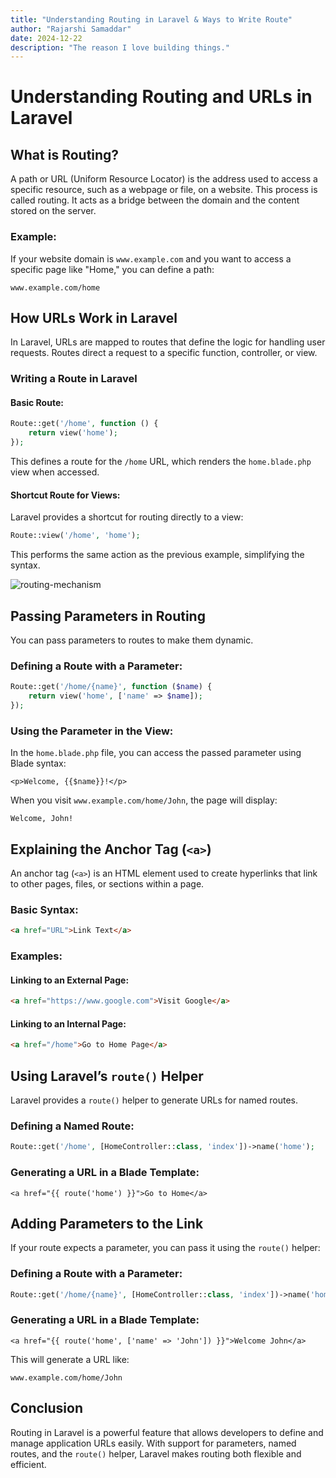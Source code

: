 ```yaml
---
title: "Understanding Routing in Laravel & Ways to Write Route"
author: "Rajarshi Samaddar"
date: 2024-12-22
description: "The reason I love building things."
---
```


# Understanding Routing and URLs in Laravel

## What is Routing?

A path or URL (Uniform Resource Locator) is the address used to access a specific resource, such as a webpage or file, on a website. This process is called routing. It acts as a bridge between the domain and the content stored on the server.

### Example:
If your website domain is `www.example.com` and you want to access a specific page like "Home," you can define a path:
```plaintext
www.example.com/home
```

## How URLs Work in Laravel

In Laravel, URLs are mapped to routes that define the logic for handling user requests. Routes direct a request to a specific function, controller, or view.

### Writing a Route in Laravel

#### Basic Route:
```php
Route::get('/home', function () {
    return view('home');
});
```
This defines a route for the `/home` URL, which renders the `home.blade.php` view when accessed.

#### Shortcut Route for Views:
Laravel provides a shortcut for routing directly to a view:
```php
Route::view('/home', 'home');
```
This performs the same action as the previous example, simplifying the syntax.

![routing-mechanism](/images/content/writing/routing-in-laravel/routing-mechanism.png)

## Passing Parameters in Routing

You can pass parameters to routes to make them dynamic.

### Defining a Route with a Parameter:
```php
Route::get('/home/{name}', function ($name) {
    return view('home', ['name' => $name]);
});
```

### Using the Parameter in the View:
In the `home.blade.php` file, you can access the passed parameter using Blade syntax:
```blade
<p>Welcome, {{$name}}!</p>
```

When you visit `www.example.com/home/John`, the page will display:
```plaintext
Welcome, John!
```

## Explaining the Anchor Tag (`<a>`) 

An anchor tag (`<a>`) is an HTML element used to create hyperlinks that link to other pages, files, or sections within a page.

### Basic Syntax:
```html
<a href="URL">Link Text</a>
```

### Examples:
#### Linking to an External Page:
```html
<a href="https://www.google.com">Visit Google</a>
```

#### Linking to an Internal Page:
```html
<a href="/home">Go to Home Page</a>
```

## Using Laravel’s `route()` Helper

Laravel provides a `route()` helper to generate URLs for named routes.

### Defining a Named Route:
```php
Route::get('/home', [HomeController::class, 'index'])->name('home');
```

### Generating a URL in a Blade Template:
```blade
<a href="{{ route('home') }}">Go to Home</a>
```

## Adding Parameters to the Link

If your route expects a parameter, you can pass it using the `route()` helper:

### Defining a Route with a Parameter:
```php
Route::get('/home/{name}', [HomeController::class, 'index'])->name('home');
```

### Generating a URL in a Blade Template:
```blade
<a href="{{ route('home', ['name' => 'John']) }}">Welcome John</a>
```

This will generate a URL like:
```plaintext
www.example.com/home/John
```

## Conclusion

Routing in Laravel is a powerful feature that allows developers to define and manage application URLs easily. With support for parameters, named routes, and the `route()` helper, Laravel makes routing both flexible and efficient.